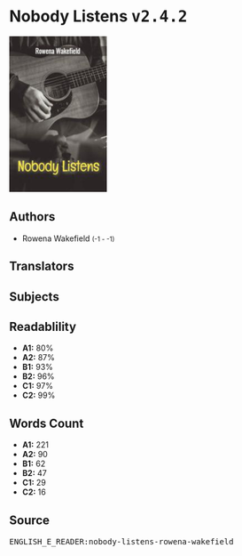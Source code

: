 # Nobody Listens <kbd>v2.4.2</kbd>

![](./cover.medium.jpg "")

## Authors


 - Rowena Wakefield <small>(-1 - -1)</small>

## Translators



## Subjects



## Readablility


 - **A1:** 80%
 - **A2:** 87%
 - **B1:** 93%
 - **B2:** 96%
 - **C1:** 97%
 - **C2:** 99%

## Words Count


 - **A1:** 221
 - **A2:** 90
 - **B1:** 62
 - **B2:** 47
 - **C1:** 29
 - **C2:** 16

## Source


<kbd>ENGLISH_E_READER:nobody-listens-rowena-wakefield</kbd>
